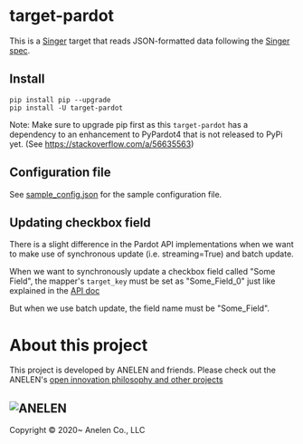 # target-pardot

This is a [Singer](https://singer.io) target that reads JSON-formatted data
following the [Singer spec](https://github.com/singer-io/getting-started/blob/master/docs/SPEC.md#singer-specification).

## Install

```
pip install pip --upgrade
pip install -U target-pardot
```

Note: Make sure to upgrade pip first as this `target-pardot` has a dependency
to an enhancement to PyPardot4 that is not released to PyPi yet.
(See https://stackoverflow.com/a/56635563)

## Configuration file

See [sample_config.json](https://github.com/anelendata/target-pardot/blob/master/sample_config.json)
for the sample configuration file.

## Updating checkbox field

There is a slight difference in the Pardot API implementations when we want to
make use of synchronous update (i.e. streaming=True) and batch update.

When we want to synchronously update a checkbox field called "Some Field",
the mapper's `target_key` must be set as "Some_Field_0" just like explained
in the
[API doc](https://developer.pardot.com/kb/api-version-3/prospects/#updating-fields-with-multiple-values)

But when we use batch update, the field name must be "Some_Field".

# About this project

This project is developed by
ANELEN and friends. Please check out the ANELEN's
[open innovation philosophy and other projects](https://anelen.co/open-source.html)

![ANELEN](https://avatars.githubusercontent.com/u/13533307?s=400&u=a0d24a7330d55ce6db695c5572faf8f490c63898&v=4)
---

Copyright &copy; 2020~ Anelen Co., LLC
